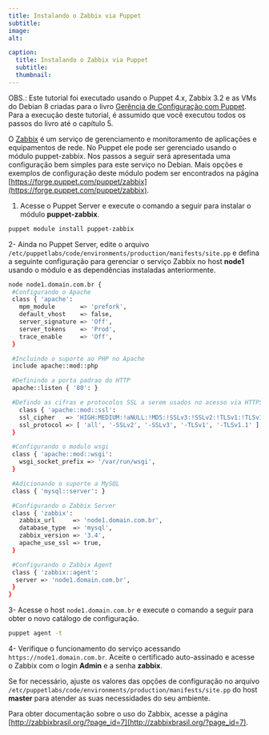 ```yaml
---
title: Instalando o Zabbix via Puppet
subtitle:
image:
alt:

caption:
  title: Instalando o Zabbix via Puppet
  subtitle:
  thumbnail:
---
```

OBS.: Este tutorial foi executado usando o Puppet 4.x, Zabbix 3.2 e as VMs do Debian 8 criadas para o livro [Gerência de Configuração com Puppet](https://novatec.com.br/livros/puppet/). Para a execução deste tutorial, é assumido que você executou todos os passos do livro até o capítulo 5.

O [Zabbix](http://zabbix.com) é um serviço de gerenciamento e monitoramento de aplicações e equipamentos de rede. No Puppet ele pode ser gerenciado usando o módulo puppet-zabbix. Nos passos a seguir será apresentada uma configuração bem simples para este serviço no Debian. Mais opções e exemplos de configuração deste módulo podem ser encontrados na página [https://forge.puppet.com/puppet/zabbix](https://forge.puppet.com/puppet/zabbix).

1) Acesse o Puppet Server e execute o comando a seguir para instalar o módulo **puppet-zabbix**.

```bash
puppet module install puppet-zabbix
```

2- Ainda no Puppet Server, edite o arquivo ``/etc/puppetlabs/code/environments/production/manifests/site.pp`` e defina a seguinte configuração para gerenciar o serviço Zabbix no host **node1** usando o módulo e as dependências instaladas anteriormente.

```bash
node node1.domain.com.br {
 #Configurando o Apache 
 class { 'apache':
   mpm_module       => 'prefork',
   default_vhost    => false,
   server_signature => 'Off',
   server_tokens    => 'Prod',
   trace_enable     => 'Off',
 }

 #Incluindo o suporte ao PHP no Apache
 include apache::mod::php

 #Definindo a porta padrao do HTTP
 apache::listen { '80': }

 #Defindo as cifras e protocolos SSL a serem usados no acesso via HTTPS
   class { 'apache::mod::ssl':
   ssl_cipher   => 'HIGH:MEDIUM:!aNULL:!MD5:!SSLv3:!SSLv2:!TLSv1:!TLSv1.1',
   ssl_protocol => [ 'all', '-SSLv2', '-SSLv3', '-TLSv1', '-TLSv1.1' ],
 }

 #Configurando o modulo wsgi
 class { 'apache::mod::wsgi':
   wsgi_socket_prefix => '/var/run/wsgi',
 }

 #Adicionando o suporte a MySQL
 class { 'mysql::server': }

 #Configurando o Zabbix Server
 class { 'zabbix':
   zabbix_url     => 'node1.domain.com.br',
   database_type  => 'mysql',
   zabbix_version => '3.4',
   apache_use_ssl => true,
 }

 #Configurando o Zabbix Agent
 class { 'zabbix::agent':
  server => 'node1.domain.com.br',
 }
}
```

3- Acesse o host ``node1.domain.com.br`` e execute o comando a seguir para obter o novo catálogo de configuração.

```bash
puppet agent -t
```

4- Verifique o funcionamento do serviço acessando ``https://node1.domain.com.br``. Aceite o certificado auto-assinado e acesse o Zabbix com o login **Admin** e a senha **zabbix**.

Se for necessário, ajuste os valores das opções de configuração no arquivo ``/etc/puppetlabs/code/environments/production/manifests/site.pp`` do host **master** para atender as suas necessidades do seu ambiente.

Para obter documentação sobre o uso do Zabbix, acesse a página [http://zabbixbrasil.org/?page_id=7](http://zabbixbrasil.org/?page_id=7).

